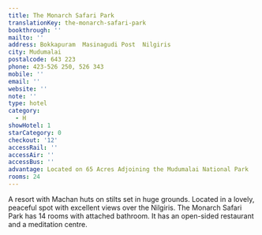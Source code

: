 ```yaml
---
title: The Monarch Safari Park
translationKey: the-monarch-safari-park
bookthrough: ''
mailto: ''
address: Bokkapuram  Masinagudi Post  Nilgiris
city: Mudumalai
postalcode: 643 223
phone: 423-526 250, 526 343
mobile: ''
email: ''
website: ''
note: ''
type: hotel
category:
  - H
showHotel: 1
starCategory: 0
checkout: '12'
accessRail: ''
accessAir: ''
accessBus: ''
advantage: Located on 65 Acres Adjoining the Mudumalai National Park
rooms: 24
---
```

A resort with Machan huts on stilts set in huge grounds. Located in a lovely, peaceful spot with excellent views over the Nilgiris. The Monarch Safari Park has 14 rooms with attached bathroom. It has an open-sided restaurant and a meditation centre.
